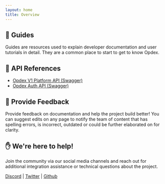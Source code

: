 ```yaml
---
layout: home
title: Overview
---
```


## 📝 Guides

Guides are resources used to explain developer documentation and user tutorials in detail. They are a common place to start to get to know Opdex.

## 🚦 API References

- [Opdex V1 Platform API (Swagger)](https://v1-api.opdex.com/swagger/index.html)
- [Opdex Auth API (Swagger)](https://auth-api.opdex.com/swagger/index.html)

## 💬 Provide Feedback

Provide feedback on documentation and help the project build better! You can suggest edits on any page to notify the team of content that has spelling errors, is incorrect, outdated or could be further elaborated on for clarity.

## ✋ We're here to help!

Join the community via our social media channels and reach out for additional integration assistance or technical questions about the project.

[Discord](https://discord.gg/TnWVDTTrjf) \| [Twitter](https://twitter.com/OpdexProtocol) \| [Github](https://github.com/Opdex)
